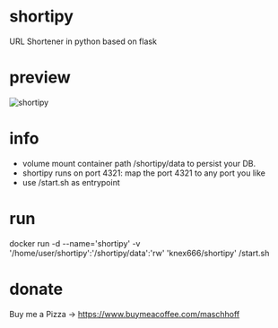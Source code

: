 # shortipy
URL Shortener in python based on flask

# preview

![shortipy](https://i.ibb.co/WFtD0nc/sp.jpg)

# info

* volume mount container path /shortipy/data to persist your DB.
* shortipy runs on port 4321: map the port 4321 to any port you like
* use /start.sh as entrypoint

# run

   docker run -d --name='shortipy' -v '/home/user/shortipy':'/shortipy/data':'rw' 'knex666/shortipy' /start.sh


# donate
Buy me a Pizza -> https://www.buymeacoffee.com/maschhoff
